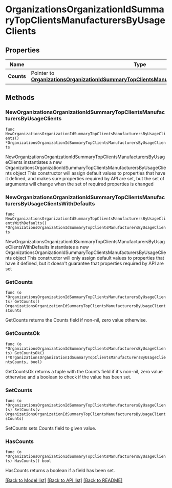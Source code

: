 # OrganizationsOrganizationIdSummaryTopClientsManufacturersByUsageClients

## Properties

Name | Type | Description | Notes
------------ | ------------- | ------------- | -------------
**Counts** | Pointer to [**OrganizationsOrganizationIdSummaryTopClientsManufacturersByUsageClientsCounts**](OrganizationsOrganizationIdSummaryTopClientsManufacturersByUsageClientsCounts.md) |  | [optional] 

## Methods

### NewOrganizationsOrganizationIdSummaryTopClientsManufacturersByUsageClients

`func NewOrganizationsOrganizationIdSummaryTopClientsManufacturersByUsageClients() *OrganizationsOrganizationIdSummaryTopClientsManufacturersByUsageClients`

NewOrganizationsOrganizationIdSummaryTopClientsManufacturersByUsageClients instantiates a new OrganizationsOrganizationIdSummaryTopClientsManufacturersByUsageClients object
This constructor will assign default values to properties that have it defined,
and makes sure properties required by API are set, but the set of arguments
will change when the set of required properties is changed

### NewOrganizationsOrganizationIdSummaryTopClientsManufacturersByUsageClientsWithDefaults

`func NewOrganizationsOrganizationIdSummaryTopClientsManufacturersByUsageClientsWithDefaults() *OrganizationsOrganizationIdSummaryTopClientsManufacturersByUsageClients`

NewOrganizationsOrganizationIdSummaryTopClientsManufacturersByUsageClientsWithDefaults instantiates a new OrganizationsOrganizationIdSummaryTopClientsManufacturersByUsageClients object
This constructor will only assign default values to properties that have it defined,
but it doesn't guarantee that properties required by API are set

### GetCounts

`func (o *OrganizationsOrganizationIdSummaryTopClientsManufacturersByUsageClients) GetCounts() OrganizationsOrganizationIdSummaryTopClientsManufacturersByUsageClientsCounts`

GetCounts returns the Counts field if non-nil, zero value otherwise.

### GetCountsOk

`func (o *OrganizationsOrganizationIdSummaryTopClientsManufacturersByUsageClients) GetCountsOk() (*OrganizationsOrganizationIdSummaryTopClientsManufacturersByUsageClientsCounts, bool)`

GetCountsOk returns a tuple with the Counts field if it's non-nil, zero value otherwise
and a boolean to check if the value has been set.

### SetCounts

`func (o *OrganizationsOrganizationIdSummaryTopClientsManufacturersByUsageClients) SetCounts(v OrganizationsOrganizationIdSummaryTopClientsManufacturersByUsageClientsCounts)`

SetCounts sets Counts field to given value.

### HasCounts

`func (o *OrganizationsOrganizationIdSummaryTopClientsManufacturersByUsageClients) HasCounts() bool`

HasCounts returns a boolean if a field has been set.


[[Back to Model list]](../README.md#documentation-for-models) [[Back to API list]](../README.md#documentation-for-api-endpoints) [[Back to README]](../README.md)


